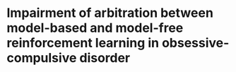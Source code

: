 # Impairment of arbitration between model-based and model-free reinforcement learning in obsessive-compulsive disorder
